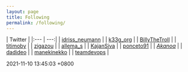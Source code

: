 ```yaml
---
layout: page
title: Following
permalink: /following/
---
```

| Twitter |
|:--- | ---:|
| [idriss_neumann](https://twitter.com/idriss_neumann) | 
| [k33g_org](k33g_org) |
| [BillyTheTroll](https://twitter.com/BillyTheTroll) |
| [titimoby](https://twitter.com/titimoby) |
| [zigazou](https://twitter.com/zigazou) |
| [allema_s](https://twitter.com/allema_s) |
| [KajanSiva](https://twitter.com/KajanSiva) |
| [ponceto91](https://twitter.com/ponceto91) |
| [_Akanoa_](https://twitter.com/_Akanoa_) |
| [dadideo](https://twitter.com/dadideo) |
| [manekinekko](https://twitter.com/manekinekko) |
| [teamdevops](https://twitter.com/teamdevops) |


2021-11-10 13:45:03 +0800
